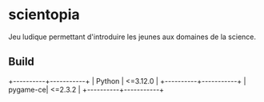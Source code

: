 # scientopia

Jeu ludique permettant d'introduire les jeunes aux domaines de la science.

## Build

+----------+-----------+
| Python   | <=3.12.0  |
+----------+-----------+
| pygame-ce| <=2.3.2   |
+----------+-----------+